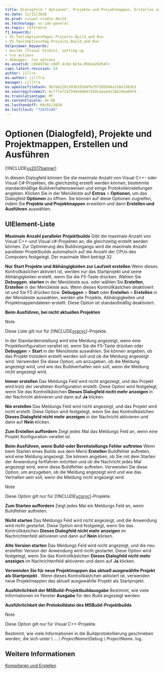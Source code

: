 ```yaml
---
title: Dialogfeld " Optionen", Projekte und Projektmappen, Erstellen und Ausführen | Microsoft-Dokumentation
ms.date: 11/15/2016
ms.prod: visual-studio-dev14
ms.technology: vs-ide-general
ms.topic: reference
f1_keywords:
- VS.ToolsOptionsPages.Projects.Build_and_Run
- VS.ToolsOptionsPag.Projects.Build_and_Run
helpviewer_keywords:
- builds [Visual Studio], setting up
- run actions
- debugger, run options
ms.assetid: c884976e-c0df-4c6d-8e3a-856ea2bd547c
caps.latest.revision: 24
author: jillre
ms.author: jillfra
manager: jillfra
ms.openlocfilehash: 9b7eb229c5938165607b797205b94a318e3303b3
ms.sourcegitcommit: 6cfffa72af599a9d667249caaaa411bb28ea69fd
ms.translationtype: MT
ms.contentlocale: de-DE
ms.lasthandoff: 09/02/2020
ms.locfileid: "72655186"
---
```

# <a name="options-dialog-box--projects-and-solutions-build-and-run"></a>Optionen (Dialogfeld), Projekte und Projektmappen, Erstellen und Ausführen
[!INCLUDE[vs2017banner](../../includes/vs2017banner.md)]

In diesem Dialogfeld können Sie die maximale Anzahl von Visual C++- oder Visual C#-Projekten, die gleichzeitig erstellt werden können, bestimmte standardmäßige Buildverhaltensweisen und einige Protokolleinstellungen angeben. Klicken Sie in der Menüleiste auf **Extras** > **Optionen**, um das Dialogfeld **Optionen** zu öffnen. Sie können auf diese Optionen zugreifen, indem Sie **Projekte und Projektmappen** erweitern und dann **Erstellen und Ausführen** auswählen.

## <a name="uielement-list"></a>UIElement-Liste
 **Maximale Anzahl paralleler Projektbuilds** Gibt die maximale Anzahl von Visual C++-und Visual c#-Projekten an, die gleichzeitig erstellt werden können. Zur Optimierung des Buildvorgangs wird die maximale Anzahl paralleler Projektbuilds automatisch auf die Anzahl der CPUs des Computers festgelegt. Der maximale Wert beträgt 32.

 **Nur Start Projekte und Abhängigkeiten zur Laufzeit erstellen** Wenn dieses Kontrollkästchen aktiviert ist, werden nur das Startprojekt und seine Abhängigkeiten erstellt, wenn Sie die F5-Taste drücken. Wählen Sie **Debuggen**, **starten** in der Menüleiste aus. oder wählen Sie **Erstellen**, **Erstellen** in der Menüleiste aus. Wenn dieses Kontrollkästchen deaktiviert ist und Sie F5 drücken bzw. **Debuggen** > **Start** oder **Erstellen** > **Erstellen** in der Menüleiste auswählen, werden alle Projekte, Abhängigkeiten und Projektmappendateien erstellt. Diese Option ist standardmäßig deaktiviert.

 **Beim Ausführen, bei nicht aktuellen Projekten**
 > [!NOTE]
> Diese Liste gilt nur für [!INCLUDE[vcprvc](../../includes/vcprvc-md.md)]-Projekte.

 In der Standardeinstellung wird eine Meldung angezeigt, wenn eine Projektkonfiguration veraltet ist, wenn Sie die F5-Taste drücken oder **Debuggen** > **Start** in der Menüleiste auswählen. Sie können angeben, ob das Projekt trotzdem erstellt werden soll und ob die Meldung angezeigt wird. Verwenden Sie diese Option, um anzugeben, ob die Meldung angezeigt wird, und wie das Buildverhalten sein soll, wenn die Meldung nicht angezeigt wird.

 **Immer erstellen** Das Meldungs Feld wird nicht angezeigt, und das Projekt wird trotz der veralteten Konfiguration erstellt. Diese Option wird festgelegt, wenn Sie das Kontrollkästchen **Dieses Dialogfeld nicht mehr anzeigen** in der Nachricht aktivieren und dann auf **Ja** klicken.

 **Nie erstellen** Das Meldungs Feld wird nicht angezeigt, und das Projekt wird nicht erstellt. Diese Option wird festgelegt, wenn Sie das Kontrollkästchen **Dieses Dialogfeld nicht mehr anzeigen** in der Nachricht aktivieren und dann auf **Nein** klicken.

 **Zum Erstellen auffordern** Zeigt jedes Mal das Meldungs Feld an, wenn eine Projekt Konfiguration veraltet ist.

 **Beim Ausführen, wenn Build-oder Bereitstellungs Fehler auftreten** Wenn beim Starten eines Builds aus dem Menü **Erstellen** Buildfehler auftreten, wird eine Meldung angezeigt. Sie können angeben, ob Sie mit dem Starten der Anwendung fortfahren möchten und ob die Nachricht jedes Mal angezeigt wird, wenn diese Buildfehler auftreten. Verwenden Sie diese Option, um anzugeben, ob die Meldung angezeigt wird und wie das Verhalten sein soll, wenn die Meldung nicht angezeigt wird.

> [!NOTE]
> Diese Option gilt nur für [!INCLUDE[vcprvc](../../includes/vcprvc-md.md)]-Projekte.

 **Zum Starten auffordern** Zeigt jedes Mal ein Meldungs Feld an, wenn Buildfehler auftreten.

 **Nicht starten** Das Meldungs Feld wird nicht angezeigt, und die Anwendung wird nicht gestartet. Diese Option wird festgelegt, wenn Sie das Kontrollkästchen **Dieses Dialogfeld nicht mehr anzeigen** im Nachrichtenfeld aktivieren und dann auf **Nein** klicken.

 **Alte Version starten** Das Meldungs Feld wird nicht angezeigt, und die neu erstellter Version der Anwendung wird nicht gestartet. Diese Option wird festgelegt, wenn Sie das Kontrollkästchen **Dieses Dialogfeld nicht mehr anzeigen** im Nachrichtenfeld aktivieren und dann auf **Ja** klicken.

 **Verwenden Sie für neue Projektmappen das aktuell ausgewählte Projekt als Startprojekt** . Wenn dieses Kontrollkästchen aktiviert ist, verwenden neue Projektmappen das aktuell ausgewählte Projekt als Startprojekt.

 **Ausführlichkeit der MSBuild-Projektbuildausgabe** Bestimmt, wie viele Informationen im Fenster **Ausgabe** für den Build angezeigt werden.

 **Ausführlichkeit der Protokolldatei des MSBuild-Projektbuilds**
 > [!NOTE]
> Diese Option gilt nur für Visual C++-Projekte.

 Bestimmt, wie viele Informationen in die Buildprotokollierung geschrieben werden, die sich unter \\ ... \\ *ProjectName*\Debug \\ *ProjectName*. log.

## <a name="see-also"></a>Weitere Informationen
 [Kompilieren und Erstellen](../../ide/compiling-and-building-in-visual-studio.md)
